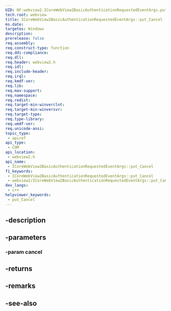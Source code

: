 ```yaml
---
UID: NF:webview2.ICoreWebView2BasicAuthenticationRequestedEventArgs.put_Cancel
tech.root: webview
title: ICoreWebView2BasicAuthenticationRequestedEventArgs::put_Cancel
ms.date: 
targetos: Windows
description: 
prerelease: false
req.assembly: 
req.construct-type: function
req.ddi-compliance: 
req.dll: 
req.header: webview2.h
req.idl: 
req.include-header: 
req.irql: 
req.kmdf-ver: 
req.lib: 
req.max-support: 
req.namespace: 
req.redist: 
req.target-min-winverclnt: 
req.target-min-winversvr: 
req.target-type: 
req.type-library: 
req.umdf-ver: 
req.unicode-ansi: 
topic_type:
 - apiref
api_type:
 - COM
api_location:
 - webview2.h
api_name:
 - ICoreWebView2BasicAuthenticationRequestedEventArgs::put_Cancel
f1_keywords:
 - ICoreWebView2BasicAuthenticationRequestedEventArgs::put_Cancel
 - webview2/ICoreWebView2BasicAuthenticationRequestedEventArgs::put_Cancel
dev_langs:
 - c++
helpviewer_keywords:
 - put_Cancel
---
```


## -description

## -parameters

### -param cancel

## -returns

## -remarks

## -see-also

